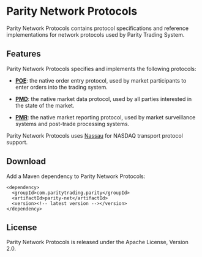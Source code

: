Parity Network Protocols
========================

Parity Network Protocols contains protocol specifications and reference
implementations for network protocols used by Parity Trading System.


Features
--------

Parity Network Protocols specifies and implements the following protocols:

  - [**POE**](doc/POE.md): the native order entry protocol, used by market
    participants to enter orders into the trading system.

  - [**PMD**](doc/PMD.md): the native market data protocol, used by all
    parties interested in the state of the market.

  - [**PMR**](doc/PMR.md): the native market reporting protocol, used by
    market surveillance systems and post-trade processing systems.

Parity Network Protocols uses [Nassau][] for NASDAQ transport protocol
support.

  [Nassau]: https://github.com/paritytrading/nassau


Download
--------

Add a Maven dependency to Parity Network Protocols:

    <dependency>
      <groupId>com.paritytrading.parity</groupId>
      <artifactId>parity-net</artifactId>
      <version><!-- latest version --></version>
    </dependency>


License
-------

Parity Network Protocols is released under the Apache License, Version 2.0.
